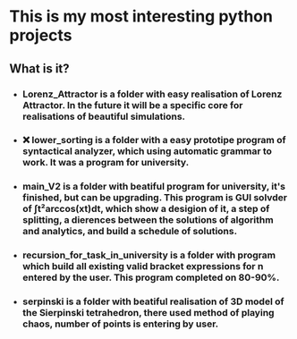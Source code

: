 # This is my most interesting python projects
## What is it?
* ### Lorenz_Attractor is a folder with easy realisation of Lorenz Attractor. In the future it will be a specific core for realisations of beautiful simulations.
* ### :x: lower_sorting is a folder with a easy prototipe program of syntactical analyzer, which using automatic grammar to work. It was a program for university.
* ### main_V2 is a folder with beatiful program for university, it's finished, but can be upgrading. This program is GUI solvder of ∫t²arccos(xt)dt, which show a desigion of it, a step of splitting, a dierences between the solutions of algorithm and analytics, and build a schedule of solutions.
* ### recursion_for_task_in_university is a folder with program which build all existing valid bracket expressions for n entered by the user. This program completed on 80-90%.
* ### serpinski is a folder with beatiful realisation of 3D model of the Sierpinski tetrahedron, there used method of playing chaos, number of points is entering by user.
